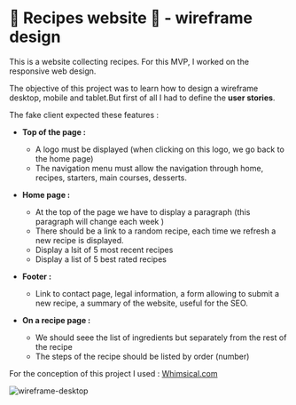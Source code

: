 # 🍔 Recipes website 🍪 - wireframe design

This is a website collecting recipes. For this MVP, I worked on the responsive web design.

The objective of this project was to learn how to design a wireframe desktop, mobile and tablet.But first of all I had to define the **user stories**.

The fake client expected these features :

- **Top of the page :**
  - A logo must be displayed (when clicking on this logo, we go back to the home page)
  - The navigation menu must allow the navigation through home, recipes, starters, main courses, desserts.

- **Home page :**

  - At the top of the page we have to display a paragraph (this paragraph will change each week )
  - There should be a link to a random recipe, each time we refresh a new recipe is displayed.
  - Display a lsit of 5 most recent recipes
  - Display a list of 5 best rated recipes

- **Footer :**

  - Link to contact page, legal information, a form allowing to submit a new recipe, a summary of the website, useful for the SEO.

- **On a recipe page :**

  - We should seee the list of ingredients but separately from the rest of the recipe
  - The steps of the recipe should be listed by order (number)

For the conception of this project I used : [Whimsical.com](https://whimsical.com/)

![wireframe-desktop](https://github.com/Cristina-fruitsPunchSamurai/wireframe/assets/108081381/48f8ad70-628f-41b5-a227-a398b8585c59)
